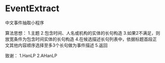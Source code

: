 # EventExtract
中文事件抽取小程序

算法思想：
1.主题
2.包含时间、人名或机构的实体的长句构造
3.如果2不满足，则放宽条件为包含时间实体的长句构造
4.在候选描述长句列表中，依据标题首段正文其他内容顺序选择至多3个长句做为事件描述
5.返回

致谢：
1.HanLP
2.AHanLP
